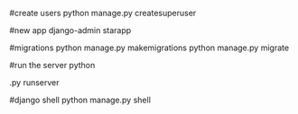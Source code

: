 #create users
python manage.py createsuperuser

#new app
django-admin starapp <appname>

#migrations
python manage.py makemigrations
python manage.py migrate

#run the server
python <main django file>.py runserver

#django shell
python manage.py shell
